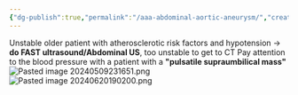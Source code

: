 ```yaml
---
{"dg-publish":true,"permalink":"/aaa-abdominal-aortic-aneurysm/","created":"2024-05-09T23:16:39.000-07:00","updated":"2025-09-27T13:50:18.538-07:00"}
---
```



Unstable older patient with atherosclerotic risk factors and hypotension -> **do FAST ultrasound/Abdominal US**, too unstable to get to CT
	Pay attention to the blood pressure with a patient with a **"pulsatile supraumbilical mass"**
![Pasted image 20240509231651.png](/img/user/assets/Pasted%20image%2020240509231651.png)![Pasted image 20240620190200.png](/img/user/assets/Pasted%20image%2020240620190200.png)